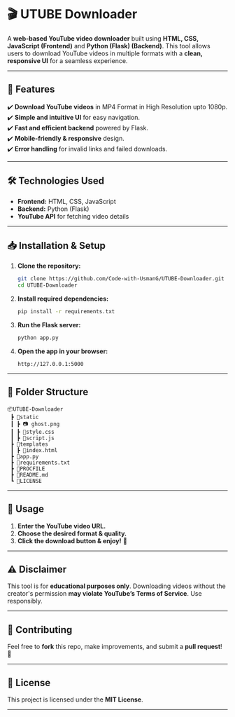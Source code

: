 # 🎬 UTUBE Downloader  

A **web-based YouTube video downloader** built using **HTML, CSS, JavaScript (Frontend)** and **Python (Flask) (Backend)**. This tool allows users to download YouTube videos in multiple formats with a **clean, responsive UI** for a seamless experience.  

---

## 🚀 Features  

✔️ **Download YouTube videos** in MP4 Format in High Resolution upto 1080p.  
✔️ **Simple and intuitive UI** for easy navigation.  
✔️ **Fast and efficient backend** powered by Flask.  
✔️ **Mobile-friendly & responsive** design.  
✔️ **Error handling** for invalid links and failed downloads.  

---

## 🛠️ Technologies Used  

- **Frontend:** HTML, CSS, JavaScript  
- **Backend:** Python (Flask)  
- **YouTube API** for fetching video details  

---

## 📥 Installation & Setup  

1. **Clone the repository:**  
   ```sh
   git clone https://github.com/Code-with-UsmanG/UTUBE-Downloader.git
   cd UTUBE-Downloader
   ```

2. **Install required dependencies:**  
   ```sh
   pip install -r requirements.txt
   ```

3. **Run the Flask server:**  
   ```sh
   python app.py
   ```

4. **Open the app in your browser:**  
   ```
   http://127.0.0.1:5000
   ```

---

## 📂 Folder Structure  

```plaintext
📦UTUBE-Downloader
 ┣ 📂static
 ┃ ┣ 📷 ghost.png
 ┃ ┣ 📜style.css
 ┃ ┣ 📜script.js
 ┣ 📂templates
 ┃ ┣ 📜index.html
 ┣ 📜app.py
 ┣ 📜requirements.txt
 ┣ 📜PROCFILE
 ┣ 📜README.md
 ┗ 📜LICENSE
```

---

## 📝 Usage  

1. **Enter the YouTube video URL.**  
2. **Choose the desired format & quality.**  
3. **Click the download button & enjoy!** 🎥  

---

## ⚠️ Disclaimer  

This tool is for **educational purposes only**. Downloading videos without the creator's permission **may violate YouTube’s Terms of Service**. Use responsibly.  

---

## 🌟 Contributing  

Feel free to **fork** this repo, make improvements, and submit a **pull request**! 🚀  

---

## 📌 License  

This project is licensed under the **MIT License**.  

---
